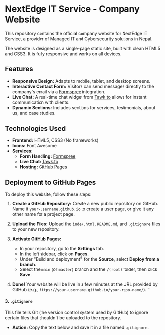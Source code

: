 # NextEdge IT Service - Company Website

This repository contains the official company website for NextEdge IT Service, a provider of Managed IT and Cybersecurity solutions in Nepal.

The website is designed as a single-page static site, built with clean HTML5 and CSS3. It is fully responsive and works on all devices.

## Features

-   **Responsive Design:** Adapts to mobile, tablet, and desktop screens.
-   **Interactive Contact Form:** Visitors can send messages directly to the company's email via a [Formspree](https://formspree.io) integration.
-   **Live Chat:** A real-time chat widget from [Tawk.to](https://www.tawk.to) allows for instant communication with clients.
-   **Dynamic Sections:** Includes sections for services, testimonials, about us, and case studies.

## Technologies Used

-   **Frontend:** HTML5, CSS3 (No frameworks)
-   **Icons:** Font Awesome
-   **Services:**
    -   **Form Handling:** [Formspree](https://formspree.io)
    -   **Live Chat:** [Tawk.to](https://www.tawk.to)
    -   **Hosting:** [GitHub Pages](https://pages.github.com/)

## Deployment to GitHub Pages

To deploy this website, follow these steps:

1.  **Create a GitHub Repository:** Create a new public repository on GitHub. Name it `your-username.github.io` to create a user page, or give it any other name for a project page.

2.  **Upload the Files:** Upload the `index.html`, `README.md`, and `.gitignore` files to your new repository.

3.  **Activate GitHub Pages:**
    -   In your repository, go to the **Settings** tab.
    -   In the left sidebar, click on **Pages**.
    -   Under "Build and deployment", for the **Source**, select **Deploy from a branch**.
    -   Select the `main` (or `master`) branch and the `/(root)` folder, then click **Save**.

4.  **Done!** Your website will be live in a few minutes at the URL provided by GitHub (e.g., `https://your-username.github.io/your-repo-name/`).```

#### **3. `.gitignore`**

This file tells Git (the version control system used by GitHub) to ignore certain files that shouldn't be uploaded to the repository.

*   **Action:** Copy the text below and save it in a file named `.gitignore`.
